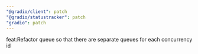 ```yaml
---
"@gradio/client": patch
"@gradio/statustracker": patch
"gradio": patch
---
```


feat:Refactor queue so that there are separate queues for each concurrency id

